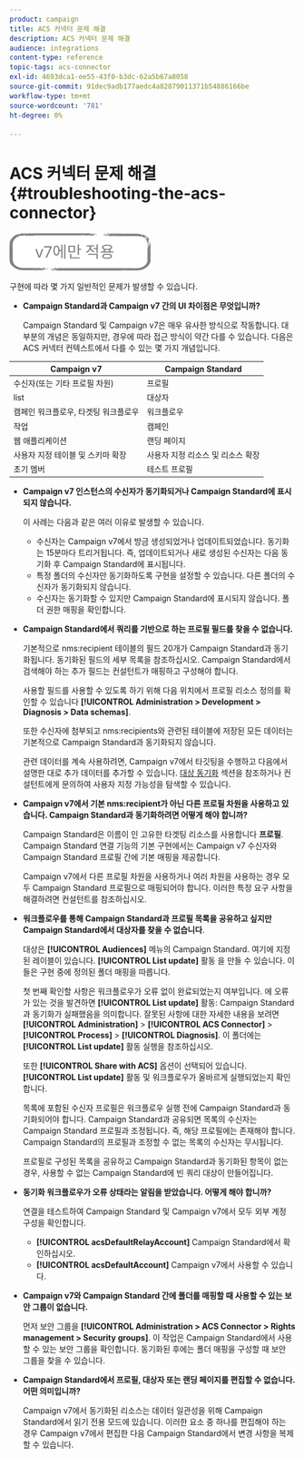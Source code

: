 ```yaml
---
product: campaign
title: ACS 커넥터 문제 해결
description: ACS 커넥터 문제 해결
audience: integrations
content-type: reference
topic-tags: acs-connector
exl-id: 4693dca1-ee55-43f0-b3dc-62a5b67a8058
source-git-commit: 91dec9adb177aedc4a82879011371b54886166be
workflow-type: tm+mt
source-wordcount: '781'
ht-degree: 0%

---
```


# ACS 커넥터 문제 해결{#troubleshooting-the-acs-connector}

![](../../assets/v7-only.svg)

구현에 따라 몇 가지 일반적인 문제가 발생할 수 있습니다.

* **Campaign Standard과 Campaign v7 간의 UI 차이점은 무엇입니까?**

   Campaign Standard 및 Campaign v7은 매우 유사한 방식으로 작동합니다. 대부분의 개념은 동일하지만, 경우에 따라 접근 방식이 약간 다를 수 있습니다. 다음은 ACS 커넥터 컨텍스트에서 다를 수 있는 몇 가지 개념입니다.

<table> 
 <thead> 
  <tr> 
   <th> Campaign v7<br /> </th> 
   <th> Campaign Standard<br /> </th> 
  </tr> 
 </thead> 
 <tbody> 
  <tr> 
   <td> 수신자(또는 기타 프로필 차원)<br /> </td> 
   <td> 프로필<br /> </td> 
  </tr> 
  <tr> 
   <td> list<br /> </td> 
   <td> 대상자<br /> </td> 
  </tr> 
  <tr> 
   <td> 캠페인 워크플로우, 타겟팅 워크플로우<br /> </td> 
   <td> 워크플로우<br /> </td> 
  </tr> 
  <tr> 
   <td> 작업<br /> </td> 
   <td> 캠페인<br /> </td> 
  </tr> 
  <tr> 
   <td> 웹 애플리케이션<br /> </td> 
   <td> 랜딩 페이지<br /> </td> 
  </tr> 
  <tr> 
   <td> 사용자 지정 테이블 및 스키마 확장<br /> </td> 
   <td> 사용자 지정 리소스 및 리소스 확장<br /> </td> 
  </tr> 
  <tr> 
   <td> 초기 멤버<br /> </td> 
   <td> 테스트 프로필<br /> </td> 
  </tr> 
 </tbody> 
</table>

* **Campaign v7 인스턴스의 수신자가 동기화되거나 Campaign Standard에 표시되지 않습니다.**

   이 사례는 다음과 같은 여러 이유로 발생할 수 있습니다.

   * 수신자는 Campaign v7에서 방금 생성되었거나 업데이트되었습니다. 동기화는 15분마다 트리거됩니다. 즉, 업데이트되거나 새로 생성된 수신자는 다음 동기화 후 Campaign Standard에 표시됩니다.
   * 특정 폴더의 수신자만 동기화하도록 구현을 설정할 수 있습니다. 다른 폴더의 수신자가 동기화되지 않습니다.
   * 수신자는 동기화할 수 있지만 Campaign Standard에 표시되지 않습니다. 폴더 권한 매핑을 확인합니다.

* **Campaign Standard에서 쿼리를 기반으로 하는 프로필 필드를 찾을 수 없습니다.**

   기본적으로 nms:recipient 테이블의 필드 20개가 Campaign Standard과 동기화됩니다. 동기화된 필드의 세부 목록을 참조하십시오. Campaign Standard에서 검색해야 하는 추가 필드는 컨설턴트가 매핑하고 구성해야 합니다.

   사용할 필드를 사용할 수 있도록 하기 위해 다음 위치에서 프로필 리소스 정의를 확인할 수 있습니다 **[!UICONTROL Administration > Development > Diagnosis > Data schemas]**.

   또한 수신자에 첨부되고 nms:recipients와 관련된 테이블에 저장된 모든 데이터는 기본적으로 Campaign Standard과 동기화되지 않습니다.

   관련 데이터를 계속 사용하려면, Campaign v7에서 타깃팅을 수행하고 다음에서 설명한 대로 추가 데이터를 추가할 수 있습니다. [대상 동기화](../../integrations/using/synchronizing-audiences.md) 섹션을 참조하거나 컨설턴트에게 문의하여 사용자 지정 가능성을 탐색할 수 있습니다.

* **Campaign v7에서 기본 nms:recipient가 아닌 다른 프로필 차원을 사용하고 있습니다. Campaign Standard과 동기화하려면 어떻게 해야 합니까?**

   Campaign Standard은 이름이 인 고유한 타겟팅 리소스를 사용합니다 **프로필**. Campaign Standard 연결 기능의 기본 구현에서는 Campaign v7 수신자와 Campaign Standard 프로필 간에 기본 매핑을 제공합니다.

   Campaign v7에서 다른 프로필 차원을 사용하거나 여러 차원을 사용하는 경우 모두 Campaign Standard 프로필으로 매핑되어야 합니다. 이러한 특정 요구 사항을 해결하려면 컨설턴트를 참조하십시오.

* **워크플로우를 통해 Campaign Standard과 프로필 목록을 공유하고 싶지만 Campaign Standard에서 대상자를 찾을 수 없습니다**.

   대상은 **[!UICONTROL Audiences]** 메뉴의 Campaign Standard. 여기에 지정된 레이블이 있습니다. **[!UICONTROL List update]** 활동 을 만들 수 있습니다. 이들은 구현 중에 정의된 폴더 매핑을 따릅니다.

   첫 번째 확인할 사항은 워크플로우가 오류 없이 완료되었는지 여부입니다. 에 오류가 있는 것을 발견하면 **[!UICONTROL List update]** 활동: Campaign Standard과 동기화가 실패했음을 의미합니다. 잘못된 사항에 대한 자세한 내용을 보려면 **[!UICONTROL Administration]** > **[!UICONTROL ACS Connector]** > **[!UICONTROL Process]** > **[!UICONTROL Diagnosis]**. 이 폴더에는 **[!UICONTROL List update]** 활동 실행을 참조하십시오.

   또한 **[!UICONTROL Share with ACS]** 옵션이 선택되어 있습니다. **[!UICONTROL List update]** 활동 및 워크플로우가 올바르게 실행되었는지 확인합니다.

   목록에 포함된 수신자 프로필은 워크플로우 실행 전에 Campaign Standard과 동기화되어야 합니다. Campaign Standard과 공유되면 목록의 수신자는 Campaign Standard 프로필과 조정됩니다. 즉, 해당 프로필에는 존재해야 합니다. Campaign Standard의 프로필과 조정할 수 없는 목록의 수신자는 무시됩니다.

   프로필로 구성된 목록을 공유하고 Campaign Standard과 동기화된 항목이 없는 경우, 사용할 수 없는 Campaign Standard에 빈 쿼리 대상이 만들어집니다.

* **동기화 워크플로우가 오류 상태라는 알림을 받았습니다. 어떻게 해야 합니까?**

   연결을 테스트하여 Campaign Standard 및 Campaign v7에서 모두 외부 계정 구성을 확인합니다.

   * **[!UICONTROL acsDefaultRelayAccount]** Campaign Standard에서 확인하십시오.
   * **[!UICONTROL acsDefaultAccount]** Campaign v7에서 사용할 수 있습니다.

* **Campaign v7와 Campaign Standard 간에 폴더를 매핑할 때 사용할 수 있는 보안 그룹이 없습니다.**

   먼저 보안 그룹을 **[!UICONTROL Administration > ACS Connector > Rights management > Security groups]**. 이 작업은 Campaign Standard에서 사용할 수 있는 보안 그룹을 확인합니다. 동기화된 후에는 폴더 매핑을 구성할 때 보안 그룹을 찾을 수 있습니다.

* **Campaign Standard에서 프로필, 대상자 또는 랜딩 페이지를 편집할 수 없습니다. 어떤 의미입니까?**

   Campaign v7에서 동기화된 리소스는 데이터 일관성을 위해 Campaign Standard에서 읽기 전용 모드에 있습니다. 이러한 요소 중 하나를 편집해야 하는 경우 Campaign v7에서 편집한 다음 Campaign Standard에서 변경 사항을 복제할 수 있습니다.

